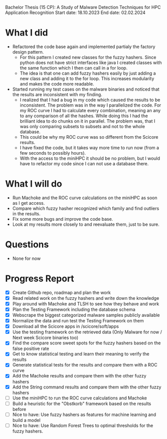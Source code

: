 Bachelor Thesis (15 CP): A Study of Malware Detection Techniques for HPC Application Recognition
Start date: 18.10.2023
End date: 02.02.2024

# What I did

- Refactored the code base again and implemented partialy the factory design pattern.
  - For this pattern I created new classes for the fuzzy hashers. Since python does not have strict interfaces like java I created classes with the same function which I then can call in a for loop.
  - The idea is that one can add fuzzy hashers easily by just adding a new class and adding it to the for loop. This increases modularity and makes the code more readable.
- Started running my test cases on the malware binaries and noticed that the results are inconsistent with my finding.
  - I realized that I had a bug in my code which caused the results to be inconsistent. The problem was in the way I parallelized the code. For my ROC curve I had to calculate every combination, meaning an any to any comparison of all the hashes. While doing this I had the brilliant idea to do chunks on it in parallel. The problem was, that I was only comparing subsets to subsets and not to the whole database.
  - This could be why my ROC curve was so different from the Scicore results.
  - I have fixed the code, but it takes way more time to run now (from a few seconds to possibly hours).
  - With the access to the miniHPC it should be no problem, but I would have to refactor my code since I can not use a database there.

# What I will do

- Run Machoke and the ROC curve calculations on the miniHPC as soon as I get access.
- Compare which fuzzy hasher recognized which family and find outliers in the results.
- Fix some more bugs and improve the code base.
- Look at my results more closely to and reevaluate them, just to be sure.

# Questions

- None for now

# Progress Report

- [x] Create Github repo, roadmap and plan the work
- [x] Read related work on the fuzzy hashers and write down the knowledge
- [x] Play around with Machoke and TLSH to see how they behave and work
- [x] Plan the Testing Framework including the database schema
- [x] Webscrape the biggest categorized malware samples publicly available
- [x] Normalize the data and run test the Testing Framework on them
- [x] Download all the Scicore apps in /scicore/soft/apps
- [x] Use the testing framework on the retrieved data (Only Malware for now / Next week Scicore binaries too)
- [x] Find the compare score sweet spots for the fuzzy hashers based on the false positive rate
- [x] Get to know statistical testing and learn their meaning to verify the results
- [x] Generate statistical tests for the results and compare them with a ROC curve
- [x] Add the Machoke results and compare them with the other fuzzy hashers
- [x] Add the String command results and compare them with the other fuzzy hashers
- [ ] Use the miniHPC to run the ROC curve calculations and Machoke
- [ ] Build a heuristic for the "Obstkorb" framework based on the results before
- [ ] Nice to have: Use fuzzy hashers as features for machine learning and build a model
- [ ] Nice to have: Use Random Forest Trees to optimal thresholds for the fuzzy hashers.
